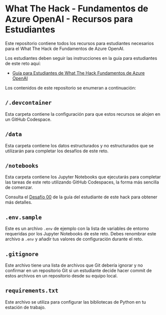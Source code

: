 # What The Hack - Fundamentos de Azure OpenAI - Recursos para Estudiantes 
Este repositorio contiene todos los recursos para estudiantes necesarios para el What The Hack de Fundamentos de Azure OpenAI.

Los estudiantes deben seguir las instrucciones en la guía para estudiantes de este reto aquí:
- [Guía para Estudiantes de What The Hack Fundamentos de Azure OpenAI](https://whatthehack-cf.github.io/WhatTheHack_retos/AzureOpenAI/)

Los contenidos de este repositorio se enumeran a continuación:

## `/.devcontainer`
Esta carpeta contiene la configuración para que estos recursos se alojen en un GitHub Codespace.

## `/data`
Esta carpeta contiene los datos estructurados y no estructurados que se utilizarán para completar los desafíos de este reto.

## `/notebooks`
Esta carpeta contiene los Jupyter Notebooks que ejecutarás para completar las tareas de este reto utilizando GitHub Codespaces, la forma más sencilla de comenzar.

Consulta el [Desafío 00](https://whatthehack-cf.github.io/WhatTheHack_retos/AzureOpenAI/Student/Challenge-00.html) de la guía del estudiante de este hack para obtener más detalles.

## `.env.sample`

Este es un archivo `.env` de ejemplo con la lista de variables de entorno requeridas por los Jupyter Notebooks de este reto. Debes renombrar este archivo a `.env` y añadir tus valores de configuración durante el reto.

## `.gitignore`

Este archivo tiene una lista de archivos que Git debería ignorar y no confirmar en un repositorio Git si un estudiante decide hacer commit de estos archivos en un repositorio desde su equipo local.

## `requirements.txt` 

Este archivo se utiliza para configurar las bibliotecas de Python en tu estación de trabajo.
